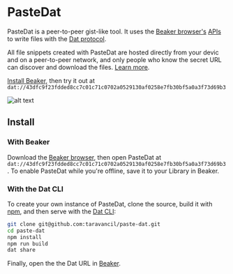 # PasteDat

PasteDat is a peer-to-peer gist-like tool. It uses the
[Beaker browser's](https://beakerbrowser.com)
[APIs](https://beakerbrowser.com/docs/apis/) to write files with the
[Dat protocol](https://github.com/datproject/dat).

All file snippets created with PasteDat are hosted directly from your devic
and on a peer-to-peer network, and only people who know the secret URL can
discover and download the files. [Learn more](https://beakerbrowser.com/docs/tutorials/share-files-secretly.html).

[Install Beaker](https://beakerbrowser.com/docs/install/), then try it out
at
`dat://43dfc9f23fdded8cc7c01c71c0702a0529130af0258e7fb30bf5a0a3f73d69b3`

![alt text](./demo.gif "PasteBin demo")

## Install

### With Beaker

Download the [Beaker browser](https://beakerbrowser.com/docs/install/), then
open PasteDat at
`dat://43dfc9f23fdded8cc7c01c71c0702a0529130af0258e7fb30bf5a0a3f73d69b3`.
To enable PasteDat while you're offline, save it to your Library in Beaker.

### With the Dat CLI

To create your own instance of PasteDat, clone the source, build it with
[npm](https://www.npmjs.com/), and then serve with the
[Dat CLI](https://github.com/datproject/dat/):

```bash
git clone git@github.com:taravancil/paste-dat.git
cd paste-dat
npm install
npm run build
dat share
```

Finally, open the the Dat URL in [Beaker](https://beakerbrowser.com).
